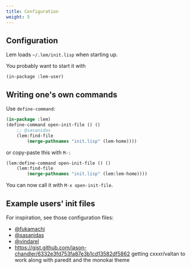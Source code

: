 ```yaml
---
title: Configuration
weight: 5
---
```


## Configuration

Lem loads `~/.lem/init.lisp` when starting up.

You probably want to start it with

    (in-package :lem-user)

## Writing one's own commands

Use `define-command`:

```lisp
(in-package :lem)
(define-command open-init-file () ()
    ;; @sasanidas
    (lem:find-file
        (merge-pathnames "init.lisp" (lem-home))))
```

or copy-paste this with `M-:`

```lisp
(lem:define-command open-init-file () ()
    (lem:find-file
        (merge-pathnames "init.lisp" (lem:lem-home))))
```

You can now call it with `M-x open-init-file`.

## Example users' init files

For inspiration, see those configuration files:

- [@fukamachi](https://github.com/fukamachi/.lem/)
- [@sasanidas](https://codeberg.org/sasanidas/lem-config/src/branch/master/init.lisp)
- [@vindarel](https://github.com/vindarel/lem-init)
- https://gist.github.com/jason-chandler/6332e3fd753fa87e3b1cd13582df5862 getting cxxxr/valtan to work along with paredit and the monokai theme

